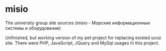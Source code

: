 # misio
The university group site sources (misio - Морские информационные системы и оборудование)

Unfinished, but working version of my pet project for replacing existed ucoz site.
There were PHP, JavaScript, JQuery and MySql usages in this project.
